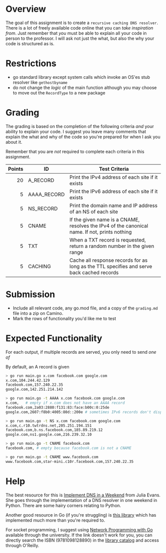 # Overview

The goal of this assignment is to create a `recursive caching DNS resolver`. There is 
a lot of freely available code online that you can _take inspiration from_. Just 
remember that _you_ must be able to explain all your code in person to the professor. 
I will ask not just the what, but also the why your code is structured as is. 

# Restrictions

- go standard library except system calls which invoke an OS'es stub resolver like `gethostbyname`
- do not change the _logic_ of the main function although you may choose to move out the `RecordType` to a new package

# Grading

The grading is based on the completion of the following criteria _and_ your ability
to explain your code. I suggest you leave many comments that explain the what and why of the code
so you're prepared for when I ask you about it. 

Remember that you are _not_ required to complete each criteria in this assignment.

| Points | ID          | Test Criteria                                                                                 |
| -----: | ----------- | --------------------------------------------------------------------------------------------- |
|     20 | A_RECORD    | Print the IPv4 address of each site if it exists                                              |
|      5 | AAAA_RECORD | Print the IPv6 address of each site if it exists                                              |
|      5 | NS_RECORD   | Print the domain name and IP address of an NS of each site                                    |
|      5 | CNAME       | If the given name is a CNAME, resolves the IPv4 of the canonical name. If not, prints nothing |
|      5 | TXT         | When a TXT record is requested, return a random number in the given range                     |
|      5 | CACHING     | Cache all response records for as long as the TTL specifies and serve back cached records     |

# Submission

- Include all relevant code, any go.mod file, and a copy of the `grading.md` file into a zip on Camino.
- Mark the rows of functionality you'd like me to test

# Expected Functionality

For each output, if multiple records are served, you only need to send _one of_ 

By default, an A record is given 

``` bash
> go run main.go x.com facebook.com google.com
x.com,104.244.42.129
facebook.com,157.240.22.35
google.com,142.251.214.142

> go run main.go -t AAAA x.com facebook.com google.com
x.com,   # empty if x.com does not have an AAAA record
facebook.com,2a03:2880:f131:83:face:b00c:0:25de
google.com,2607:f8b0:4005:80d::200e # sometimes IPv6 records don't display sections that are all 0's

> go run main.go -t NS x.com facebook.com google.com
x.com,c.r10.twtrdns.net,205.251.194.151
facebook.com,b.ns.facebook.com,185.89.219.12
google.com,ns1.google.com,216.239.32.10

> go run main.go -t CNAME facebook.com 
facebook.com, # empty because facebook.com is not a CNAME

> go run main.go -t CNAME www.facebook.com
www.facebook.com,star-mini.c10r.facebook.com,157.240.22.35
```

# Help

The best resource for this is [Implement DNS in a Weekend](https://implement-dns.wizardzines.com/) from 
Julia Evans. She goes through the implementation of a DNS resolver in one weekend in Python. There are
some hairy corners relating to Python. 

Another good resource in Go (if you're struggling) is [this library](https://pkg.go.dev/github.com/miekg/dns)
which has implemented much more than you're required to. 

For socket programming, I suggest using [Network Programming with Go](https://encore.scu.edu/iii/encore/record/C__Rb3797465__S%22Network%20Programming%20with%20Go%22__Orightresult__U__X7?lang=eng&suite=def) available through the university.
If the link doesn't work for you, you can directly search the ISBN (9781098128890) in the [library 
catalog](scu.edu/library) and access through O'Reilly.